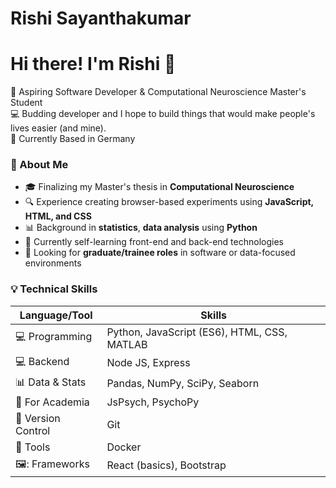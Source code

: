 # Rishi Sayanthakumar

<h1 align="left">Hi there! I'm Rishi 👋</h1>

<p align="left">
  🚀 Aspiring Software Developer & Computational Neuroscience Master's Student<br>
  💻 Budding developer and I hope to build things that would make people's lives easier (and mine).<br>
  📍 Currently Based in Germany
</p>

### 🧠 About Me
- 🎓 Finalizing my Master's thesis in **Computational Neuroscience** 
- 🔍 Experience creating browser-based experiments using **JavaScript, HTML, and CSS**
- 📊 Background in **statistics**, **data analysis** using **Python** 
- 🌱 Currently self-learning front-end and back-end technologies 
- 👀 Looking for **graduate/trainee roles** in software or data-focused environments

 ### 💡 Technical Skills
 
| Language/Tool | Skills |
|---------------|--------|
| 💻 Programming | Python, JavaScript (ES6), HTML, CSS, MATLAB |
| 💻 Backend| Node JS, Express |
| 📊 Data & Stats | Pandas, NumPy, SciPy, Seaborn |
| 🧪 For Academia | JsPsych, PsychoPy |
| 🔧 Version Control | Git |
| :hammer:    Tools         | Docker |
| 🖼️: Frameworks | React (basics), Bootstrap|
